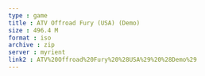```yaml
---
type : game
title : ATV Offroad Fury (USA) (Demo)
size : 496.4 M
format : iso
archive : zip
server : myrient
link2 : ATV%20Offroad%20Fury%20%28USA%29%20%28Demo%29
---
```

